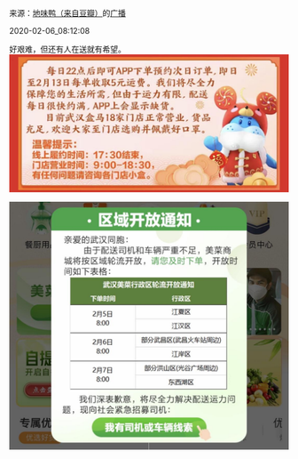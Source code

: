 来源：[地味鸭（来自豆瓣）](https://www.douban.com/people/47513232/)的[广播](https://www.douban.com/people/47513232/status/2793441134/)


2020-02-06_08:12:08


好艰难，但还有人在送就有希望。
![](./pic/2020-02-06_08:12:08-地味鸭的广播1.jpg)  

![](./pic/2020-02-06_08:12:08-地味鸭的广播2.jpg)  

